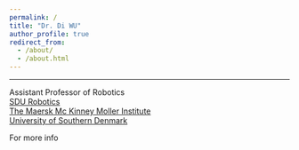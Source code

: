 ```yaml
---
permalink: /
title: "Dr. Di WU"
author_profile: true
redirect_from: 
  - /about/
  - /about.html
---
```

---
Assistant Professor of Robotics   
[SDU Robotics](https://www.sdu.dk/en/forskning/sdurobotics)  
[The Maersk Mc Kinney Moller Institute](https://www.sdu.dk/da/om-sdu/institutter-centre/mmmi_maersk_mckinney_moeller)  
[University of Southern Denmark](https://www.sdu.dk/en)  


For more info


